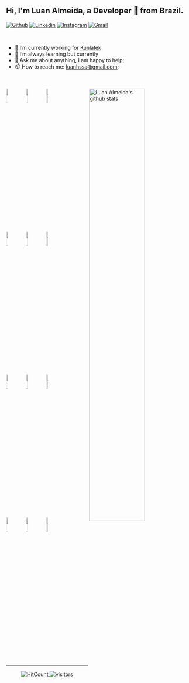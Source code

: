 
## Hi, I'm Luan Almeida, a Developer 🚀 from Brazil.

[![Github](https://img.shields.io/badge/-Github-000?style=flat&logo=Github&logoColor=white)](https://github.com/luanhssa)
[![Linkedin](https://img.shields.io/badge/-LinkedIn-blue?style=flat&logo=Linkedin&logoColor=white)](https://www.linkedin.com/in/luanhssa/)
[![Instagram](https://img.shields.io/badge/-Instagram-c13584?style=flat&labelColor=c13584&logo=instagram&logoColor=white)](https://www.instagram.com/luanhssa/)
[![Gmail](https://img.shields.io/badge/-Gmail-c14438?style=flat&logo=Gmail&logoColor=white)](mailto:luanhssa@gmail.com)

&nbsp;

- 🔭 I’m currently working for [Kunlatek](https://github.com/kunlatek)
- 🌱 I’m always learning but currently 
- 💬 Ask me about anything, I am happy to help;
- 📫 How to reach me: luanhssa@gmail.com;
<!--
- 👯 I’m looking to collaborate on ...
- 🤔 I’m looking for help with ...
- 😄 Pronouns: ...
- ⚡ Fun fact: ...🌴
-->

&nbsp;

<p>
  <!--
  <a href="https://github.com/luanhssa">
    <img width="45%" align="left" alt="Luan Almeida's github stats" src="https://github-readme-stats.vercel.app/api/top-langs/?username=luanhssa&layout=compact" />
  </a>
  -->
  <a href="https://github.com/luanhssa">
    <img width="55%" align="right" alt="Luan Almeida's github stats" src="https://github-readme-stats.vercel.app/api?username=luanhssa&show_icons=true&theme=dark&hide_border=true" />
  </a>
  
  <!-- Your languages and tools. Be careful with the alignment. 
  You can use this sites to get logos: https://www.vectorlogo.zone or https://simpleicons.org/
  -->
  <code><img width="10%" src="https://www.vectorlogo.zone/logos/flutterio/flutterio-ar21.svg"></code>
  <code><img width="10%" src="https://www.vectorlogo.zone/logos/dartlang/dartlang-ar21.svg"></code>
  <code><img width="10%" src="https://www.vectorlogo.zone/logos/swift/swift-ar21.svg"></code>
  <br />
  <code><img width="10%" src="https://www.vectorlogo.zone/logos/java/java-ar21.svg"></code>
  <code><img width="10%" src="https://www.vectorlogo.zone/logos/kotlinlang/kotlinlang-ar21.svg"></code>
  <code><img width="10%" src="https://www.vectorlogo.zone/logos/android/android-ar21.svg"></code>
  <br />
  <code><img width="10%" src="https://www.vectorlogo.zone/logos/javascript/javascript-horizontal.svg"></code>
  <code><img width="10%" src="https://www.vectorlogo.zone/logos/npmjs/npmjs-ar21.svg"></code>
  <code><img width="10%" src="https://www.vectorlogo.zone/logos/yaml/yaml-ar21.svg"></code>
  <br />
  <code><img width="10%" src="https://www.vectorlogo.zone/logos/mysql/mysql-ar21.svg"></code>
  <code><img width="10%" src="https://www.vectorlogo.zone/logos/postgresql/postgresql-ar21.svg"></code>
  <code><img width="10%" src="https://www.vectorlogo.zone/logos/firebase/firebase-ar21.svg"></code>
  <br />
  <!--
  <code><img width="10%" src="https://www.vectorlogo.zone/logos/javascript/javascript-icon.svg"></code>
  <code><img width="10%" src="https://www.vectorlogo.zone/logos/yaml/yaml-ar21.svg"></code>
  <code><img width="10%" src="https://www.vectorlogo.zone/logos/gnu_bash/gnu_bash-ar21.svg"></code>
  -->
</p>

---

<p align="center">
  <a href="http://hits.dwyl.com/luanhssa/luanhssa" target="_blank">
    <img align="center" alt="HitCount" src="http://hits.dwyl.com/luanhssa/luanhssa.svg" />
  </a>
    <img align="center" alt="visitors" src="https://visitor-badge.glitch.me/badge?page_id=luanhssa.luanhssa" />
</p>
